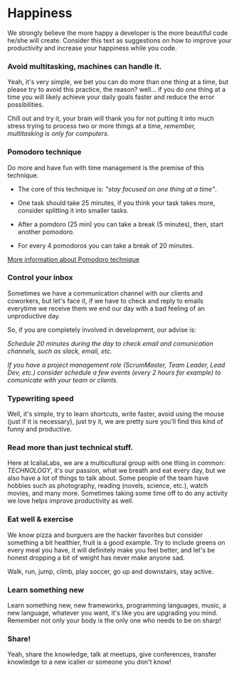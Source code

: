 # Happiness

We strongly believe the more happy a developer is the more beautiful code he/she will create. Consider this text as suggestions on how to improve your productivity and increase your happiness while you code.

### Avoid multitasking, machines can handle it.

Yeah, it's very simple, we bet you can do more than one thing at a time, but please try to avoid this practice, the reason? well... if you do one thing at a time you will likely achieve your daily goals faster and reduce the error possibilities.

Chill out and try it, your brain will thank you for not putting it into much stress trying to process two or more things at a time, _remember, multitasking is only for computers_.

### Pomodoro technique

Do more and have fun with time management is the premise of this technique.

- The core of this technique is: _"stay focused on one thing at a time"_.

- One task should take 25 minutes, if you think your task takes more, consider splitting it into smaller tasks.

- After a pomdoro (25 min) you can take a break (5 minutes), then, start another pomodoro.

- For every 4 pomodoros you can take a break of 20 minutes.

[More information about Pomodoro technique](http://pomodorotechnique.com/get-started/)

### Control your inbox

Sometimes we have a communication channel with our clients and coworkers, but let's face it, if we have to check and reply to emails everytime we receive them we end our day with a bad feeling of an unproductive day.

So, if you are completely involved in development, our advise is:

_Schedule 20 minutes during the day to check email and comunication channels, such as slack, email, etc._

_If you have a project management role (ScrumMaster, Team Leader, Lead Dev, etc.) consider schedule a few events (every 2 hours for example) to comunicate with your team or clients._

### Typewriting speed

Well, it's simple, try to learn shortcuts, write faster, avoid using the mouse (just if it is necessary), just try it, we are pretty sure you'll find this kind of funny and productive.

### Read more than just technical stuff.

Here at IcaliaLabs, we are a multicultural group with one thing in common:  _TECHNOLOGY_, it's our passion, what we breath and eat every day, but we also have a lot of things to talk about. Some people of the team have hobbies such as photography, reading (novels, science, etc.), watch movies, and many more. Sometimes taking some time off to do any activity we love helps improve productivity as well.

### Eat well & exercise

We know pizza and burguers are the hacker favorites but consider something a bit healthier, fruit is a good example. Try to include greens on every meal you have, it will definitely make you feel better, and let's be honest dropping a bit of weight has never make anyone sad.

Walk, run, jump, climb, play soccer, go up and downstairs, stay active.

### Learn something new

Learn something new, new frameworks, programming languages, music, a new language, whatever you want, it's like you are upgrading you mind. Remember not only your body is the only one who needs to be on sharp!

### Share!

Yeah, share the knowledge, talk at meetups, give conferences, transfer knowledge to a new icalier or someone you don't know!
